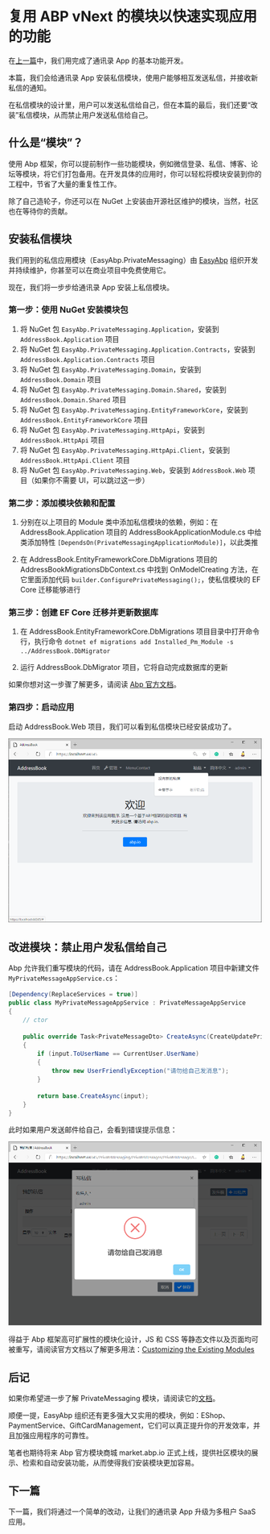 # 复用 ABP vNext 的模块以快速实现应用的功能

在[上一篇](../../Using-ABP-VNext-To-Develop-An-Address-Book-Application-In-5-Minutes/zh/article.md)中，我们用完成了通讯录 App 的基本功能开发。

本篇，我们会给通讯录 App 安装私信模块，使用户能够相互发送私信，并接收新私信的通知。

在私信模块的设计里，用户可以发送私信给自己，但在本篇的最后，我们还要“改装”私信模块，从而禁止用户发送私信给自己。

## 什么是“模块”？

使用 Abp 框架，你可以提前制作一些功能模块，例如微信登录、私信、博客、论坛等模块，将它们打包备用。在开发具体的应用时，你可以轻松将模块安装到你的工程中，节省了大量的重复性工作。

除了自己造轮子，你还可以在 NuGet 上安装由开源社区维护的模块，当然，社区也在等待你的贡献。

## 安装私信模块

我们用到的私信应用模块（EasyAbp.PrivateMessaging）由 [EasyAbp](https://easyabp.io) 组织开发并持续维护，你甚至可以在商业项目中免费使用它。

现在，我们将一步步给通讯录 App 安装上私信模块。

### 第一步：使用 NuGet 安装模块包

1. 将 NuGet 包 `EasyAbp.PrivateMessaging.Application`，安装到 `AddressBook.Application` 项目
2. 将 NuGet 包 `EasyAbp.PrivateMessaging.Application.Contracts`，安装到 `AddressBook.Application.Contracts` 项目
3. 将 NuGet 包 `EasyAbp.PrivateMessaging.Domain`，安装到 `AddressBook.Domain` 项目
4. 将 NuGet 包 `EasyAbp.PrivateMessaging.Domain.Shared`，安装到 `AddressBook.Domain.Shared` 项目
5. 将 NuGet 包 `EasyAbp.PrivateMessaging.EntityFrameworkCore`，安装到 `AddressBook.EntityFrameworkCore` 项目
6. 将 NuGet 包 `EasyAbp.PrivateMessaging.HttpApi`，安装到 `AddressBook.HttpApi` 项目
7. 将 NuGet 包 `EasyAbp.PrivateMessaging.HttpApi.Client`，安装到 `AddressBook.HttpApi.Client` 项目
8. 将 NuGet 包 `EasyAbp.PrivateMessaging.Web`，安装到 `AddressBook.Web` 项目（如果你不需要 UI，可以跳过这一步）

### 第二步：添加模块依赖和配置

1. 分别在以上项目的 Module 类中添加私信模块的依赖，例如：在 AddressBook.Application 项目的 AddressBookApplicationModule.cs 中给类添加特性 `[DependsOn(PrivateMessagingApplicationModule)]`，以此类推

2. 在 AddressBook.EntityFrameworkCore.DbMigrations 项目的 AddressBookMigrationsDbContext.cs 中找到 OnModelCreating 方法，在它里面添加代码 `builder.ConfigurePrivateMessaging();`，使私信模块的 EF Core 迁移能够进行

### 第三步：创建 EF Core 迁移并更新数据库

1. 在 AddressBook.EntityFrameworkCore.DbMigrations 项目目录中打开命令行，执行命令 `dotnet ef migrations add Installed_Pm_Module -s ../AddressBook.DbMigrator`

2. 运行 AddressBook.DbMigrator 项目，它将自动完成数据库的更新

如果你想对这一步骤了解更多，请阅读 [Abp 官方文档](https://docs.abp.io/en/abp/latest/Tutorials/Part-1#add-database-migration)。

### 第四步：启动应用

启动 AddressBook.Web 项目，我们可以看到私信模块已经安装成功了。

![HomePage](images/HomePage.png)

## 改进模块：禁止用户发私信给自己

Abp 允许我们重写模块的代码，请在 AddressBook.Application 项目中新建文件 `MyPrivateMessageAppService.cs`：

```csharp
[Dependency(ReplaceServices = true)]
public class MyPrivateMessageAppService : PrivateMessageAppService
{
    // ctor

    public override Task<PrivateMessageDto> CreateAsync(CreateUpdatePrivateMessageDto input)
    {
        if (input.ToUserName == CurrentUser.UserName)
        {
            throw new UserFriendlyException("请勿给自己发消息");
        }
        
        return base.CreateAsync(input);
    }
}
```

此时如果用户发送邮件给自己，会看到错误提示信息：

![SendToSelf](images/SendToSelf.png)

得益于 Abp 框架高可扩展性的模块化设计，JS 和 CSS 等静态文件以及页面均可被重写，请阅读官方文档以了解更多用法：[Customizing the Existing Modules](https://docs.abp.io/en/abp/latest/Customizing-Application-Modules-Guide)

## 后记

如果你希望进一步了解 PrivateMessaging 模块，请阅读它的[文档](https://easyabp.io/modules/PrivateMessaging)。

顺便一提，EasyAbp 组织还有更多强大又实用的模块，例如：EShop、PaymentService、GiftCardManagement，它们可以真正提升你的开发效率，并且加强应用程序的可靠性。

笔者也期待将来 Abp 官方模块商城 market.abp.io 正式上线，提供社区模块的展示、检索和自动安装功能，从而使得我们安装模块更加容易。

## 下一篇

下一篇，我们将通过一个简单的改动，让我们的通讯录 App 升级为多租户 SaaS 应用。

